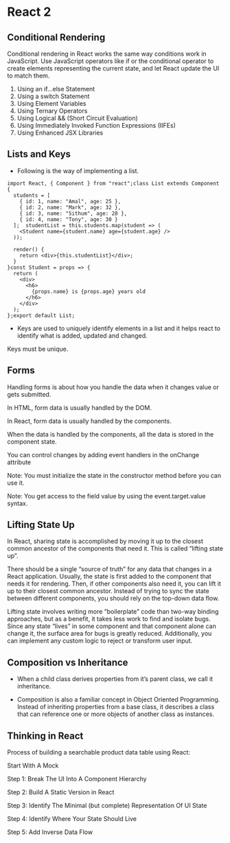 # React 2

## Conditional Rendering

Conditional rendering in React works the same way conditions work in JavaScript. Use JavaScript operators like if or the conditional operator to create elements representing the current state, and let React update the UI to match them.

1. Using an if…else Statement
2. Using a switch Statement
3. Using Element Variables
4. Using Ternary Operators
5. Using Logical && (Short Circuit Evaluation)
6. Using Immediately Invoked Function Expressions (IIFEs)
7. Using Enhanced JSX Libraries

## Lists and Keys

* Following is the way of implementing a list.
```
import React, { Component } from "react";class List extends Component {
  students = [
    { id: 1, name: "Amal", age: 25 },
    { id: 2, name: "Mark", age: 32 },
    { id: 3, name: "Sithum", age: 28 },
    { id: 4, name: "Tony", age: 30 }
  ];  studentList = this.students.map(student => (
    <Student name={student.name} age={student.age} />
  ));
 
  render() {
    return <div>{this.studentList}</div>;
  }
}const Student = props => {
  return (
    <div>
      <h6>
        {props.name} is {props.age} years old
      </h6>
    </div>
  );
};export default List;
```

* Keys are used to uniquely identify elements in a list and it helps react to identify what is added, updated and changed. 

Keys must be unique.

## Forms

Handling forms is about how you handle the data when it changes value or gets submitted.

In HTML, form data is usually handled by the DOM.

In React, form data is usually handled by the components.

When the data is handled by the components, all the data is stored in the component state.

You can control changes by adding event handlers in the onChange attribute



Note: You must initialize the state in the constructor method before you can use it.

Note: You get access to the field value by using the event.target.value syntax.

## Lifting State Up

In React, sharing state is accomplished by moving it up to the closest common ancestor of the components that need it. This is called “lifting state up”. 

There should be a single “source of truth” for any data that changes in a React application. Usually, the state is first added to the component that needs it for rendering. Then, if other components also need it, you can lift it up to their closest common ancestor. Instead of trying to sync the state between different components, you should rely on the top-down data flow.

Lifting state involves writing more “boilerplate” code than two-way binding approaches, but as a benefit, it takes less work to find and isolate bugs. Since any state “lives” in some component and that component alone can change it, the surface area for bugs is greatly reduced. Additionally, you can implement any custom logic to reject or transform user input.

## Composition vs Inheritance

* When a child class derives properties from it’s parent class, we call it inheritance. 

* Composition is also a familiar concept in Object Oriented Programming. Instead of inheriting properties from a base class, it describes a class that can reference one or more objects of another class as instances.

## Thinking in React

Process of building a searchable product data table using React:

Start With A Mock 

Step 1: Break The UI Into A Component Hierarchy 

Step 2: Build A Static Version in React 

Step 3: Identify The Minimal (but complete) Representation Of UI State 

Step 4: Identify Where Your State Should Live 

Step 5: Add Inverse Data Flow 



